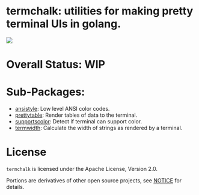 # termchalk: utilities for making pretty terminal UIs in golang.

![](https://api.travis-ci.org/pquerna/termchalk.svg)

# Overall Status: WIP

# Sub-Packages:

* [ansistyle](./ansistyle/README.md): Low level ANSI color codes.
* [prettytable](./prettytable/README.md): Render tables of data to the terminal.
* [supportscolor](./supportscolor/README.md): Detect if terminal can support color.
* [termwidth](./termwidth/README.md): Calculate the width of strings as rendered by a terminal.

# License

`termchalk` is licensed under the Apache License, Version 2.0.

Portions are derivatives of other open source projects, see [NOTICE](./NOTICE) for details.


